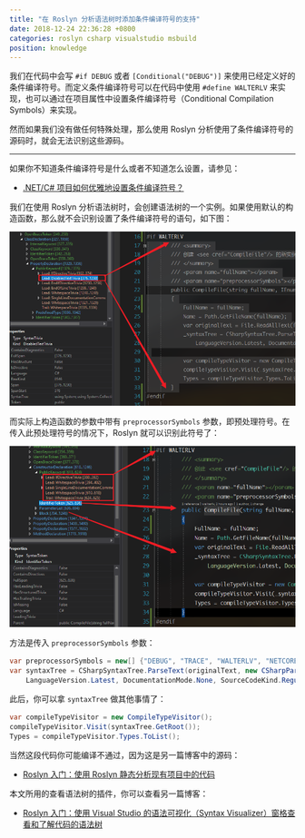 ```yaml
---
title: "在 Roslyn 分析语法树时添加条件编译符号的支持"
date: 2018-12-24 22:36:28 +0800
categories: roslyn csharp visualstudio msbuild
position: knowledge
---
```


我们在代码中会写 `#if DEBUG` 或者 `[Conditional("DEBUG")]` 来使用已经定义好的条件编译符号。而定义条件编译符号可以在代码中使用 `#define WALTERLV` 来实现，也可以通过在项目属性中设置条件编译符号（Conditional Compilation Symbols）来实现。

然而如果我们没有做任何特殊处理，那么使用 Roslyn 分析使用了条件编译符号的源码时，就会无法识别这些源码。

---

如果你不知道条件编译符号是什么或者不知道怎么设置，请参见：

- [.NET/C# 项目如何优雅地设置条件编译符号？](/post/how-to-define-preprocessor-symbols.html)

<div id="toc"></div>

我们在使用 Roslyn 分析语法树时，会创建语法树的一个实例。如果使用默认的构造函数，那么就不会识别设置了条件编译符号的语句，如下图：

![不识别条件编译符号](/static/posts/2018-12-24-22-29-21.png)

而实际上构造函数的参数中带有 `preprocessorSymbols` 参数，即预处理符号。在传入此预处理符号的情况下，Roslyn 就可以识别此符号了：

![识别的条件编译符号](/static/posts/2018-12-24-22-33-05.png)

方法是传入 `preprocessorSymbols` 参数：

```csharp
var preprocessorSymbols = new[] {"DEBUG", "TRACE", "WALTERLV", "NETCOREAPP2_1"};
var syntaxTree = CSharpSyntaxTree.ParseText(originalText, new CSharpParseOptions(
    LanguageVersion.Latest, DocumentationMode.None, SourceCodeKind.Regular, preprocessorSymbols)
```

此后，你可以拿 `syntaxTree` 做其他事情了：

```csharp
var compileTypeVisitor = new CompileTypeVisitor();
compileTypeVisitor.Visit(syntaxTree.GetRoot());
Types = compileTypeVisitor.Types.ToList();
```

当然这段代码你可能编译不通过，因为这是另一篇博客中的源码：

- [Roslyn 入门：使用 Roslyn 静态分析现有项目中的代码](/post/analysis-code-of-existed-projects-using-roslyn.html)

本文所用的查看语法树的插件，你可以查看另一篇博客：

- [Roslyn 入门：使用 Visual Studio 的语法可视化（Syntax Visualizer）窗格查看和了解代码的语法树](/post/roslyn-syntax-visualizer.html)
